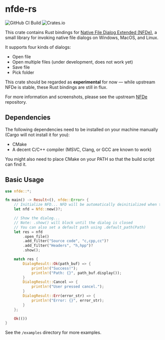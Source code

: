 # nfde-rs

![GitHub CI Build](https://github.com/github/docs/actions/workflows/main.yml/badge.svg)
![Crates.io](https://img.shields.io/crates/v/nfde)

This crate contains Rust bindings for [Native File Dialog Extended (NFDe)](https://github.com/btzy/nativefiledialog-extended), a small library for invoking native file dialogs on Windows, MacOS, and Linux.

It supports four kinds of dialogs:
- Open file
- Open multiple files (under development, does not work yet)
- Save file
- Pick folder

This crate should be regarded as **experimental** for now — while upstream NFDe is stable, these Rust bindings are still in flux.

For more information and screenshots, please see the upstream [NFDe](https://github.com/btzy/nativefiledialog-extended) repository.

## Dependencies

The following dependencies need to be installed on your machine manually (Cargo will not install it for you):
- CMake
- A decent C/C++ compiler (MSVC, Clang, or GCC are known to work)

You might also need to place CMake on your PATH so that the build script can find it.

## Basic Usage

```rust
use nfde::*;

fn main() -> Result<(), nfde::Error> {
    // Initialize NFD... NFD will be automatically deinitialized when this object is destroyed
    let nfd = Nfd::new()?;

    // Show the dialog...
    // Note: .show() will block until the dialog is closed
    // You can also set a default path using .default_path(Path)
    let res = nfd
        .open_file()
        .add_filter("Source code", "c,cpp,cc")?
        .add_filter("Headers", "h,hpp")?
        .show();

    match res {
        DialogResult::Ok(path_buf) => {
            println!("Success!");
            println!("Path: {}", path_buf.display());
        }
        DialogResult::Cancel => {
            println!("User pressed cancel.");
        }
        DialogResult::Err(error_str) => {
            println!("Error: {}", error_str);
        }
    };

    Ok(())
}
```

See the `/examples` directory for more examples.
